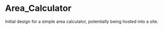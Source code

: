 # Area_Calculator

Initial design for a simple area calculator, potentially being hosted into a site.

